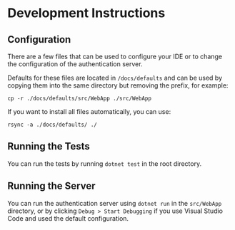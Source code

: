 # Development Instructions

## Configuration

There are a few files that can be used to configure your IDE or to change the
configuration of the authentication server.

Defaults for these files are located in `/docs/defaults` and can be used by
copying them into the same directory but removing the prefix, for example:

~~~none
cp -r ./docs/defaults/src/WebApp ./src/WebApp
~~~

If you want to install all files automatically, you can use:

~~~none
rsync -a ./docs/defaults/ ./
~~~

## Running the Tests

You can run the tests by running `dotnet test` in the root directory.

## Running the Server

You can run the authentication server using `dotnet run` in the `src/WebApp`
directory, or by clicking `Debug > Start Debugging` if you use Visual Studio Code
and used the default configuration.
